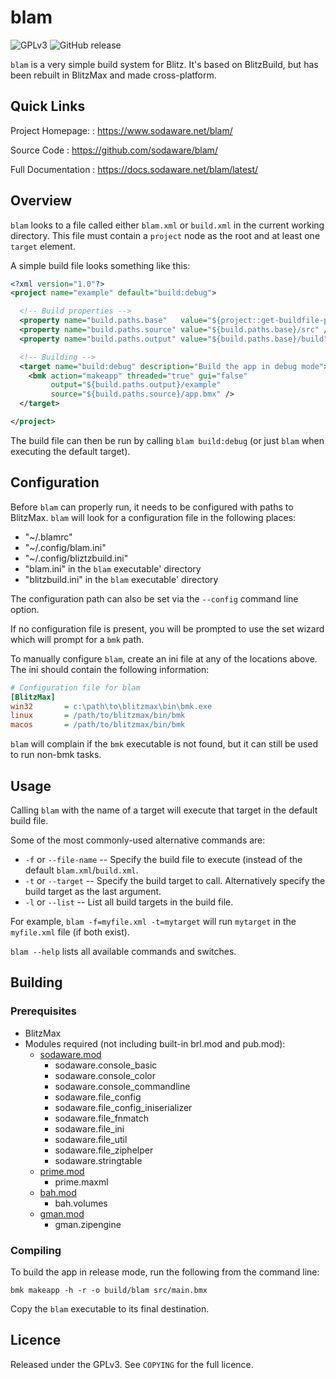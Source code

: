 # blam

![GPLv3](https://img.shields.io/github/license/Sodaware/blam.svg)
![GitHub release](https://img.shields.io/github/release/Sodaware/blam.svg)

`blam` is a very simple build system for Blitz. It's based on BlitzBuild, but
has been rebuilt in BlitzMax and made cross-platform.


## Quick Links

Project Homepage:
: https://www.sodaware.net/blam/

Source Code
: https://github.com/sodaware/blam/

Full Documentation
: https://docs.sodaware.net/blam/latest/


## Overview

`blam` looks to a file called either `blam.xml` or `build.xml` in the current
working directory. This file must contain a `project` node as the root and at
least one `target` element.

A simple build file looks something like this:

```xml
<?xml version="1.0"?>
<project name="example" default="build:debug">

  <!-- Build properties -->
  <property name="build.paths.base"   value="${project::get-buildfile-path()}" />
  <property name="build.paths.source" value="${build.paths.base}/src" />
  <property name="build.paths.output" value="${build.paths.base}/build" />

  <!-- Building -->
  <target name="build:debug" description="Build the app in debug mode">
    <bmk action="makeapp" threaded="true" gui="false"
         output="${build.paths.output}/example"
         source="${build.paths.source}/app.bmx" />
  </target>

</project>
```

The build file can then be run by calling `blam build:debug` (or just `blam`
when executing the default target).


## Configuration

Before `blam` can properly run, it needs to be configured with paths to
BlitzMax. `blam` will look for a configuration file in the following places:

  - "~/.blamrc"
  - "~/.config/blam.ini"
  - "~/.config/bliztzbuild.ini"
  - "blam.ini" in the `blam` executable' directory
  - "blitzbuild.ini" in the `blam` executable' directory

The configuration path can also be set via the `--config` command line option.

If no configuration file is present, you will be prompted to use the set wizard
which will prompt for a `bmk` path.

To manually configure `blam`, create an ini file at any of the locations
above. The ini should contain the following information:

```ini
# Configuration file for blam
[BlitzMax]
win32       = c:\path\to\blitzmax\bin\bmk.exe
linux		= /path/to/blitzmax/bin/bmk
macos		= /path/to/blitzmax/bin/bmk
```

`blam` will complain if the `bmk` executable is not found, but it can still be
used to run non-bmk tasks.


## Usage

Calling `blam` with the name of a target will execute that target in the
default build file.

Some of the most commonly-used alternative commands are:

  - `-f` or `--file-name` -- Specify the build file to execute (instead of the
    default `blam.xml`/`build.xml`.
  - `-t` or `--target` -- Specify the build target to call. Alternatively
    specify the build target as the last argument.
  - `-l` or `--list` -- List all build targets in the build file.

For example, `blam -f=myfile.xml -t=mytarget` will run `mytarget` in the
`myfile.xml` file (if both exist).

`blam --help` lists all available commands and switches.


## Building

### Prerequisites

  - BlitzMax
  - Modules required (not including built-in brl.mod and pub.mod):
    - [sodaware.mod](https://github.com/sodaware/sodaware.mod)
      - sodaware.console\_basic
      - sodaware.console\_color
      - sodaware.console\_commandline
      - sodaware.file\_config
      - sodaware.file\_config\_iniserializer
      - sodaware.file\_fnmatch
      - sodaware.file\_ini
      - sodaware.file\_util
      - sodaware.file\_ziphelper
      - sodaware.stringtable
    - [prime.mod](https://github.com/kfprimm/prime.mod)
      - prime.maxml
    - [bah.mod](https://github.com/maxmods/bah.mod)
      - bah.volumes
    - [gman.mod](https://github.com/maxmods/gman.mod)
      - gman.zipengine

### Compiling

To build the app in release mode, run the following from the command line:

```
bmk makeapp -h -r -o build/blam src/main.bmx
```

Copy the `blam` executable to its final destination.


## Licence

Released under the GPLv3. See `COPYING` for the full licence.
